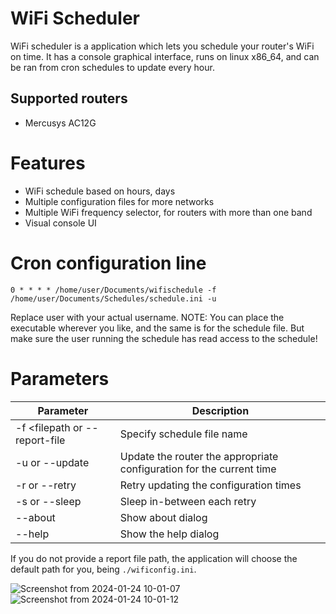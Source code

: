 # WiFi Scheduler
WiFi scheduler is a application which lets you schedule your router's WiFi on time. It has a console graphical interface, runs on linux x86_64, and can be ran from cron schedules to update every hour.

## Supported routers
- Mercusys AC12G

# Features
- WiFi schedule based on hours, days
- Multiple configuration files for more networks
- Multiple WiFi frequency selector, for routers with more than one band
- Visual console UI

# Cron configuration line
```
0 * * * * /home/user/Documents/wifischedule -f /home/user/Documents/Schedules/schedule.ini -u
```
Replace user with your actual username.
NOTE: You can place the executable wherever you like, and the same is for the schedule file. But make sure the user running the schedule has read access to the schedule!

# Parameters
| Parameter  | Description |
| ------------- | ------------- |
| -f <filepath or --report-file <filepath>  | Specify schedule file name |
| -u or --update  | Update the router the appropriate configuration for the current time |
| -r <count> or --retry <count> | Retry updating the configuration <count> times |
| -s <seconds> or --sleep <seconds> | Sleep <seconds> in-between each retry |
| --about  | Show about dialog |
| --help  | Show the help dialog |

If you do not provide a report file path, the application will choose the default path for you, being `./wificonfig.ini`.

![Screenshot from 2024-01-24 10-01-07](https://github.com/Codrax/Wifi-Scheduler/assets/68193064/f5e3f5d3-b3c4-473d-91bf-fb11d87731b2)
![Screenshot from 2024-01-24 10-01-12](https://github.com/Codrax/Wifi-Scheduler/assets/68193064/48ac000f-22fd-459e-aa00-062766136a91)
